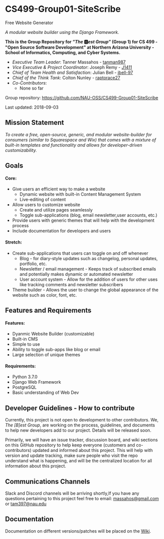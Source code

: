 # CS499-Group01-SiteScribe

Free Website Generator

_A modular website builder using the Django Framework._

**This is the Group Repository for _”The_ :b:_est Group”_ (Group 1) for CS 499 - "Open Source Software Development" at Northern Arizona University - School of Informatics, Computing, and Cyber Systems.**

+ _Executive Team Leader_: Tanner Massahos - [tanman987](https://github.com/tanman987)
+ _Vice Executive & Project Coordinator_: Joseph Remy - [J1411](https://github.com/J1411)
+ _Chief of Team Health and Satisfaction_: Julian Bell - [jbell-97](https://github.com/jbell-97)
+ _Chief of the Think Tank_: Colton Nunley - [raptorace27](https://github.com/raptorace27)
+ _Co-Contributors_:
    + None so far

Group repository: <https://github.com/NAU-OSS/CS499-Group01-SiteScribe>

Last updated: 2018-09-03

## Mission Statement

_To create a free, open-source, generic, and modular website-builder for consumers (similar to Squarespace and Wix) that comes with a mixture of built-in templates and functionality and allows for developer-driven customizability._

## Goals
#### Core:
+ Give users an efficient way to make a website
    + Dynamic website with built-in Content Management System
    + Live-editing of content
+ Allow users to customize website 
    + Create and utilize pages seamlessly
    + Toggle sub-applications (blog, email newsletter,user accounts, etc.)
+ Provide users with generic themes that will help with the development process
+ Include documentation for developers and users

#### Stretch:
+ Create sub-applications that users can toggle on and off whenever
    + Blog - for diary-style updates such as changelog, personal updates, portfolio, etc.
    + Newsletter / email management - Keeps track of subscribed emails and potentially makes dynamic or automated newsletter
    + User account system - Allow for the addition of users for other uses like tracking comments and newsletter subscribers
+ Theme builder - Allows the user to change the global appearance of the website such as color, font, etc.

## Features and Requirements
#### Features:
 + Dyanmic Website Builder (customizable)
 + Built-in CMS
 + Simple to use
 + Ability to toggle sub-apps like blog or email
 + Large selection of unique themes
 
#### Requirements:
 + Python 3.7.0
 + Django Web Framework
 + PostgreSQL
 + Basic understanding of Web Dev

## Developer Guidelines - How to contribute

Currently, this project is not open to development to other contributors. We, _The [B]est Group_, are working on the process, guidelines, and documents to help new developers add to our project. Details will be released soon.

Primarily, we will have an issue tracker, discussion board, and wiki sections on this GitHub repository to help keep everyone (customers and co-contributors) updated and informed about this project. This will help with version and update tracking, make sure people who visit the repo understand what is happening, and will be the centralized location for all information about this project.

## Communications Channels 

Slack and Discord channels will be arriving shortly,If you have any questions pertaining to this project feel free to email: massahos@gmail.com or tam397@nau.edu

## Documentation

Documentation on different versions/patches will be placed on the [Wiki](https://github.com/NAU-OSS/CS499-Group01-SiteScribe/wiki).
